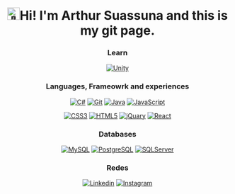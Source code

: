 <h1 align="center"><img src="https://github-production-user-asset-6210df.s3.amazonaws.com/24524555/238178097-766d336d-b87d-44ba-807c-c51de2bc6b4d.gif" width="28px" alt="👋">Hi! I'm Arthur Suassuna and this is my git page.</h1>

<div align="center">

### Learn
[![Unity](https://img.shields.io/badge/Unity-000000?style=for-the-badge&logo=unity&logoColor=white)](https://github.com/ArthurSMA)

### Languages, Frameowrk and experiences
[![C#](https://img.shields.io/badge/C%23-20232A?style=for-the-badge&logo=c-sharp&logoColor=239120)](https://github.com/ArthurSMA?tab=repositories&q=&type=public&language=c%23&sort=)
[![Git](https://img.shields.io/badge/GIT-E44C30?style=for-the-badge&logo=git&logoColor=white)](https://github.com/ArthurSMA)
[![Java](https://img.shields.io/badge/Java-ED8B00?style=for-the-badge&logo=openjdk&logoColor=white)](https://github.com/ArthurSMA?tab=repositories&q=&type=public&language=java&sort=)
[![JavaScript](https://img.shields.io/badge/JavaScript-F7DF1E?style=for-the-badge&logo=javascript&logoColor=black)](https://github.com/ArthurSMA)

[![CSS3](https://img.shields.io/badge/css3-20232A?style=for-the-badge&logo=css3&logoColor=61DAFB)](https://github.com/ArthurSMA?tab=repositories&q=&type=public&language=css&sort=)
[![HTML5](https://img.shields.io/badge/html5-20232A?style=for-the-badge&logo=html5)](https://github.com/ArthurSMA?tab=repositories&q=&type=public&language=css&sort=)
[![jQuary](https://img.shields.io/badge/jQuery-0769AD?style=for-the-badge&logo=jquery&logoColor=white)](https://github.com/ArthurSMA)
[![React](https://img.shields.io/badge/React-20232A?style=for-the-badge&logo=react&logoColor=61DAFB)](https://github.com/ArthurSMA?tab=repositories&q=&type=public&language=javascript&sort=)

### Databases
[![MySQL](https://img.shields.io/badge/MySQL-00000F?style=for-the-badge&logo=mysql&logoColor=white)](https://github.com/ArthurSMA)
[![PostgreSQL](https://img.shields.io/badge/PostgreSQL-316192?style=for-the-badge&logo=postgresql&logoColor=white)](https://github.com/ArthurSMA)
[![SQLServer](https://img.shields.io/badge/Microsoft%20SQL%20Server-black?style=for-the-badge&logo=microsoft%20sql%20server)](https://github.com/ArthurSMA)

### Redes
[![Linkedin](https://img.shields.io/badge/LinkedIn-0077B5?style=for-the-badge&logo=linkedin&logoColor=white)](https://www.linkedin.com/in/arthur-suassuna-178507212/?originalSubdomain=br)
[![Instagram](https://img.shields.io/badge/Instagram-E4405F?style=for-the-badge&logo=instagram&logoColor=white)](https://www.instagram.com/mago_tutu/)

</div>
